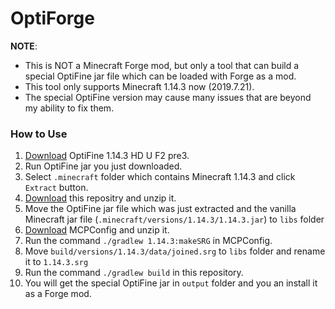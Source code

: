 # OptiForge

**NOTE**: 
- This is NOT a Minecraft Forge mod, but only a tool that can build a special OptiFine jar file which can be loaded with Forge as a mod.
- This tool only supports Minecraft 1.14.3 now (2019.7.21).
- The special OptiFine version may cause many issues that are beyond my ability to fix them.

### How to Use
1. [Download](https://www.optifine.net/downloads) OptiFine 1.14.3 HD U F2 pre3.
1. Run OptiFine jar you just downloaded.
1. Select `.minecraft` folder which contains Minecraft 1.14.3 and click `Extract` button.
1. [Download](https://github.com/ZekerZhayard/OptiForge/archive/1.14.3.zip) this repositry and unzip it.
1. Move the OptiFine jar file which was just extracted and the vanilla Minecraft jar file (`.minecraft/versions/1.14.3/1.14.3.jar`) to `libs` folder
1. [Download](https://github.com/MinecraftForge/MCPConfig/archive/master.zip) MCPConfig and unzip it.
1. Run the command `./gradlew 1.14.3:makeSRG` in MCPConfig.
1. Move `build/versions/1.14.3/data/joined.srg` to `libs` folder and rename it to `1.14.3.srg`
1. Run the command `./gradlew build` in this repository.
1. You will get the special OptiFine jar in `output` folder and you an install it as a Forge mod.